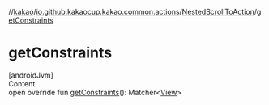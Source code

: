 //[kakao](../../../index.md)/[io.github.kakaocup.kakao.common.actions](../index.md)/[NestedScrollToAction](index.md)/[getConstraints](get-constraints.md)



# getConstraints  
[androidJvm]  
Content  
open override fun [getConstraints](get-constraints.md)(): Matcher<[View](https://developer.android.com/reference/kotlin/android/view/View.html)>  



